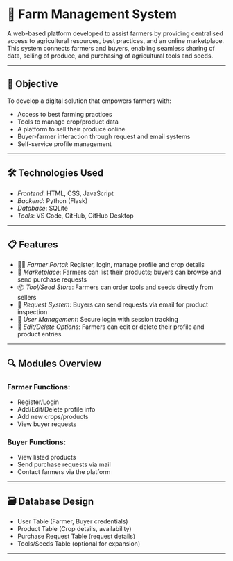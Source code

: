 # 🌿 Farm Management System

A web-based platform developed to assist farmers by providing centralised access to agricultural resources, best practices, and an online marketplace. This system connects farmers and buyers, enabling seamless sharing of data, selling of produce, and purchasing of agricultural tools and seeds.

---

## 🎯 Objective

To develop a digital solution that empowers farmers with:

- Access to best farming practices
- Tools to manage crop/product data
- A platform to sell their produce online
- Buyer-farmer interaction through request and email systems
- Self-service profile management

---

## 🛠 Technologies Used

- *Frontend*: HTML, CSS, JavaScript  
- *Backend*: Python (Flask)  
- *Database*: SQLite  
- *Tools*: VS Code, GitHub, GitHub Desktop  

---

## 📋 Features

- 👨‍🌾 *Farmer Portal*: Register, login, manage profile and crop details  
- 🛒 *Marketplace*: Farmers can list their products; buyers can browse and send purchase requests  
- 📦 *Tool/Seed Store*: Farmers can order tools and seeds directly from sellers  
- 📧 *Request System*: Buyers can send requests via email for product inspection  
- 🔐 *User Management*: Secure login with session tracking  
- 🧾 *Edit/Delete Options*: Farmers can edit or delete their profile and product entries   

---

## 🔍 Modules Overview

### Farmer Functions:
- Register/Login
- Add/Edit/Delete profile info
- Add new crops/products
- View buyer requests

### Buyer Functions:
- View listed products
- Send purchase requests via mail
- Contact farmers via the platform

---

## 🗃 Database Design

- User Table (Farmer, Buyer credentials)
- Product Table (Crop details, availability)
- Purchase Request Table (request details)
- Tools/Seeds Table (optional for expansion)

---


